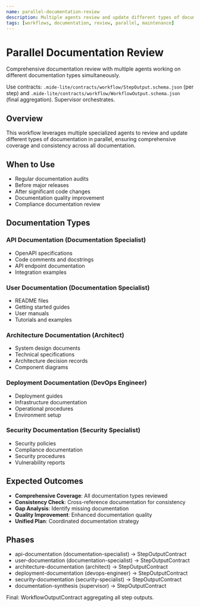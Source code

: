 ```yaml
---
name: parallel-documentation-review
description: Multiple agents review and update different types of documentation in parallel
tags: [workflows, documentation, review, parallel, maintenance]
---
```


# Parallel Documentation Review

Comprehensive documentation review with multiple agents working on different documentation types simultaneously.

Use contracts: `.mide-lite/contracts/workflow/StepOutput.schema.json` (per step) and `.mide-lite/contracts/workflow/WorkflowOutput.schema.json` (final aggregation). Supervisor orchestrates.

## Overview

This workflow leverages multiple specialized agents to review and update different types of documentation in parallel, ensuring comprehensive coverage and consistency across all documentation.

## When to Use

- Regular documentation audits
- Before major releases
- After significant code changes
- Documentation quality improvement
- Compliance documentation review

## Documentation Types

### API Documentation (Documentation Specialist)
- OpenAPI specifications
- Code comments and docstrings
- API endpoint documentation
- Integration examples

### User Documentation (Documentation Specialist)
- README files
- Getting started guides
- User manuals
- Tutorials and examples

### Architecture Documentation (Architect)
- System design documents
- Technical specifications
- Architecture decision records
- Component diagrams

### Deployment Documentation (DevOps Engineer)
- Deployment guides
- Infrastructure documentation
- Operational procedures
- Environment setup

### Security Documentation (Security Specialist)
- Security policies
- Compliance documentation
- Security procedures
- Vulnerability reports

## Expected Outcomes

- **Comprehensive Coverage**: All documentation types reviewed
- **Consistency Check**: Cross-reference documentation for consistency
- **Gap Analysis**: Identify missing documentation
- **Quality Improvement**: Enhanced documentation quality
- **Unified Plan**: Coordinated documentation strategy

## Phases

- api-documentation (documentation-specialist) → StepOutputContract
- user-documentation (documentation-specialist) → StepOutputContract
- architecture-documentation (architect) → StepOutputContract
- deployment-documentation (devops-engineer) → StepOutputContract
- security-documentation (security-specialist) → StepOutputContract
- documentation-synthesis (supervisor) → StepOutputContract

Final: WorkflowOutputContract aggregating all step outputs.

 
